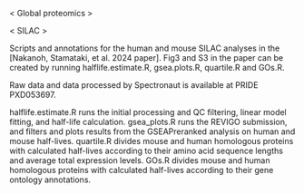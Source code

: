 < Global proteomics >




< SILAC >

Scripts and annotations for the human and mouse SILAC analyses in the [Nakanoh, Stamataki, et al. 2024 paper].
Fig3 and S3 in the paper can be created by running halflife.estimate.R, gsea.plots.R, quartile.R and GOs.R.

Raw data and data processed by Spectronaut is available at PRIDE PXD053697.

halflife.estimate.R runs the initial processing and QC filtering, linear model fitting, and half-life calculation. 
gsea_plots.R runs the REVIGO submission, and filters and plots results from the GSEAPreranked analysis on human and mouse half-lives. 
quartile.R divides mouse and human homologous proteins with calculated half-lives according to their amino acid sequence lengths and average total expression levels.
GOs.R divides mouse and human homologous proteins with calculated half-lives according to their gene ontology annotations.

